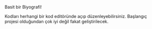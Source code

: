 Basit bir Biyografi!

Kodları herhangi bir kod editöründe açıp düzenleyebilirsiniz. Başlangıç projesi olduğundan çok iyi değil fakat geliştirilecek. 
